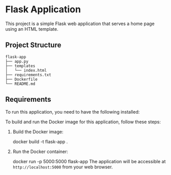 # Flask Application

This project is a simple Flask web application that serves a home page using an HTML template.

## Project Structure

```
flask-app
├── app.py
├── templates
│   └── index.html
├── requirements.txt
├── Dockerfile
└── README.md
```

## Requirements

To run this application, you need to have the following installed:


To build and run the Docker image for this application, follow these steps:

1. Build the Docker image:

   docker build -t flask-app .

2. Run the Docker container:

   
   docker run -p 5000:5000 flask-app
The application will be accessible at `http://localhost:5000` from your web browser.
